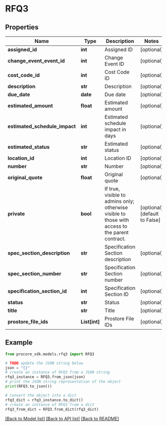 # RFQ3


## Properties

Name | Type | Description | Notes
------------ | ------------- | ------------- | -------------
**assigned_id** | **int** | Assigned ID | [optional] 
**change_event_event_id** | **int** | Change Event ID | [optional] 
**cost_code_id** | **int** | Cost Code ID | [optional] 
**description** | **str** | Description | [optional] 
**due_date** | **date** | Due date | [optional] 
**estimated_amount** | **float** | Estimated amount | [optional] 
**estimated_schedule_impact** | **int** | Estimated schedule impact in days | [optional] 
**estimated_status** | **str** | Estimated status | [optional] 
**location_id** | **int** | Location ID | [optional] 
**number** | **str** | Number | [optional] 
**original_quote** | **float** | Original quote | [optional] 
**private** | **bool** | If true, visible to admins only; otherwise visible to those with access to the parent contract. | [optional] [default to False]
**spec_section_description** | **str** | Specification Section description | [optional] 
**spec_section_number** | **str** | Specification Section number | [optional] 
**specification_section_id** | **int** | Specification Section ID | [optional] 
**status** | **str** | Status | [optional] 
**title** | **str** | Title | [optional] 
**prostore_file_ids** | **List[int]** | Prostore File IDs | [optional] 

## Example

```python
from procore_sdk.models.rfq3 import RFQ3

# TODO update the JSON string below
json = "{}"
# create an instance of RFQ3 from a JSON string
rfq3_instance = RFQ3.from_json(json)
# print the JSON string representation of the object
print(RFQ3.to_json())

# convert the object into a dict
rfq3_dict = rfq3_instance.to_dict()
# create an instance of RFQ3 from a dict
rfq3_from_dict = RFQ3.from_dict(rfq3_dict)
```
[[Back to Model list]](../README.md#documentation-for-models) [[Back to API list]](../README.md#documentation-for-api-endpoints) [[Back to README]](../README.md)



